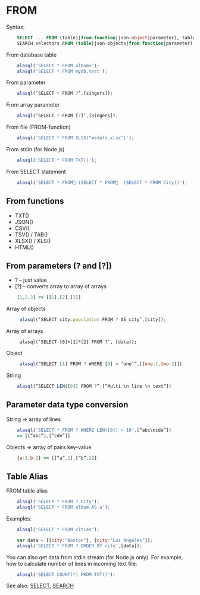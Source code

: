 # FROM

Syntax:
```sql
    SELECT ... FROM (table1|from-function|json-object|parameter), table2...
    SEARCH selectors FROM (table|json-objects|from-function|parameter)
```

From database table
```js
    alasql('SELECT * FROM albums');
    alasql('SELECT * FROM mydb.test');
```
From parameter
```js
    alasql(‘SELECT * FROM ?’,[singers]);
```

From array parameter
```js
    alasql(‘SELECT * FROM [?]’,[singers]);
```

From file (FROM-function)
```js
    alasql('SELECT * FROM XLSX(“medals.xlsx”)');
```

From stdin (for Node.js)
```js
    alasql('SELECT * FROM TXT()');
```

From SELECT statement
```js
    alasql('SELECT * FROM (SELECT * FROM  (SELECT * FROM City))');
```

## From functions
* TXT()
* JSON()
* CSV()
* TSV() / TAB()
* XLSX() / XLS()
* HTML()

## From parameters (? and [?])

* ? – just value
* [?] – converts array to array of arrays

```js
    [1,2,3] => [[1],[2],[3]]
```

Array of objects
```js
     alasql(‘SELECT city.population FROM ? AS city’,[city]);
```
Array of arrays
```ja
     alasql(‘SELECT [0]+[1]*[2] FROM ?’, [data]);
```
Object
```js
     alasql(“SELECT [1] FROM ? WHERE [0] = ‘one’”,[{one:1,two:2}])
```
String
```js
    alasql(“SELECT LEN([0]) FROM ?”,[“Multi \n line \n text”])
```

## Parameter data type conversion
String => array of lines
```js
    alasql('SELECT * FROM ? WHERE LEN([0]) > 10',[“abc\ncde”])
    => [[“abc”],[“cde”]]
```

Objects => array of pairs key-value
```js
    {a:1,b:2} => [[“a”,1],[“b”,2]]
```

## Table Alias
FROM  table alias

```js
    alasql('SELECT * FROM ? City');
    alasql('SELECT * FROM album AS a');
```

Examples:

```js
    alasql('SELECT * FROM cities');
```

```js
    var data = [{city:"Boston"}, {city:"Los Angeles"}];
    alasql('SELECT * FROM ? ORDER BY city',[data]);
```

You can also get data from stdin stream (for Node.js only). For example, how to calculate
number of lines in incoming text file:
```js
    alasql('SELECT COUNT(*) FROM TXT()');
``` 

See also: [SELECT](Select), [SEARCH](Search)